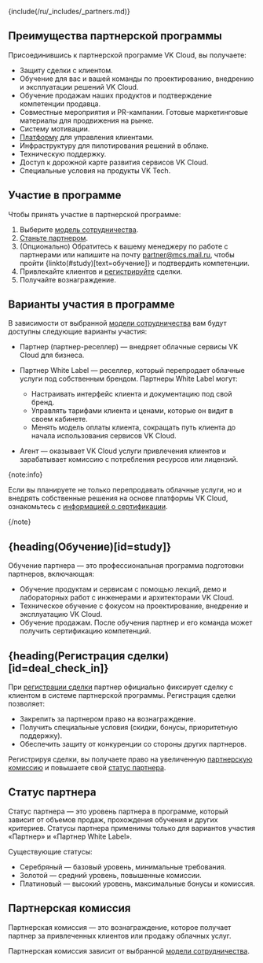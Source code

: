 {include(/ru/_includes/_partners.md)}

## Преимущества партнерской программы

Присоединившись к партнерской программе VK Cloud, вы получаете:

- Защиту сделки с клиентом.
- Обучение для вас и вашей команды по проектированию, внедрению и эксплуатации решений VK Cloud.
- Обучение продажам наших продуктов и подтверждение компетенции продавца.
- Совместные мероприятия и PR-кампании. Готовые маркетинговые материалы для продвижения на рынке.
- Систему мотивации.
- [Платформу](/ru/tools-for-using-services/partner-platform) для управления клиентами.
- Инфраструктуру для пилотирования решений в облаке.
- Техническую поддержку.
- Доступ к дорожной карте развития сервисов VK Cloud.
- Специальные условия на продукты VK Tech.

## Участие в программе

Чтобы принять участие в партнерской программе:

1. Выберите [модель сотрудничества](/ru/start/partners/cooperation-models).
1. [Станьте партнером](/ru/start/partners/become-partner).
1. (Опционально) Обратитесь к вашему менеджеру по работе с партнерами или напишите на почту [partner@mcs.mail.ru](mailto:partner@mcs.mail.ru), чтобы пройти {linkto(#study)[text=обучение]} и подтвердить компетенции.
1. Привлекайте клиентов и [регистрируйте](#deal_check_in) сделки.
1. Получайте вознаграждение.

## Варианты участия в программе

В зависимости от выбранной [модели сотрудничества](/ru/start/partners/cooperation-models) вам будут доступны следующие варианты участия:

- Партнер (партнер-реселлер) — внедряет облачные сервисы VK Cloud для бизнеса.
- Партнер White Label — реселлер, который перепродает облачные услуги под собственным брендом. Партнеры White Label могут:

  - Настраивать интерфейс клиента и документацию под свой бренд.
  - Управлять тарифами клиента и ценами, которые он видит в своем кабинете.
  - Менять модель оплаты клиента, сокращать путь клиента до начала использования сервисов VK Cloud.

- Агент — оказывает VK Cloud услуги привлечения клиентов и зарабатывает комиссию с потребления ресурсов или лицензий.

{note:info}

Если вы планируете не только перепродавать облачные услуги, но и внедрять собственные решения на основе платформы VK Cloud, ознакомьтесь с [информацией о сертификации](/ru/start/partners/partners-certification).

{/note}

## {heading(Обучение)[id=study]}

Обучение партнера — это профессиональная программа подготовки партнеров, включающая:

- Обучение продуктам и сервисам с помощью лекций, демо и лабораторных работ с инженерами и архитекторами VK Cloud.
- Техническое обучение с фокусом на проектирование, внедрение и эксплуатацию VK Cloud.
- Обучение продажам. После обучения партнер и его команда может получить сертификацию компетенций.

## {heading(Регистрация сделки)[id=deal_check_in]}

При [регистрации сделки](/ru/tools-for-using-services/partner-platform/instructions/deals-and-applications/registration) партнер официально фиксирует сделку с клиентом в системе партнерской программы.
Регистрация сделки позволяет:

- Закрепить за партнером право на вознаграждение.
- Получить специальные условия (скидки, бонусы, приоритетную поддержку).
- Обеспечить защиту от конкуренции со стороны других партнеров.

Регистрируя сделки, вы получаете право на увеличенную [партнерскую комиссию](/ru/start/partners/about-partners#partnerskaya_komissiya) и повышаете свой [статус партнера](../about-partners#status_partnera).

## Статус партнера

Статус партнера — это уровень партнера в программе, который зависит от объемов продаж, прохождения обучения и других критериев. Статусы партнера применимы только для вариантов участия «Партнер» и «Партнер White Label».

Существующие статусы:

- Серебряный — базовый уровень, минимальные требования.
- Золотой — средний уровень, повышенные комиссии.
- Платиновый — высокий уровень, максимальные бонусы и комиссия.

## Партнерская комиссия

Партнерская комиссия — это вознаграждение, которое получает партнер за привлеченных клиентов или продажу облачных услуг.

Партнерская комиссия зависит от выбранной [модели сотрудничества](/ru/start/partners/cooperation-models).
